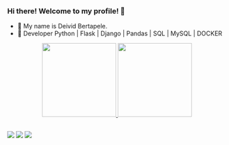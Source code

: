 ### Hi there! Welcome to my profile! 👋

- 🔭 My name is Deivid Bertapele.
- 🌱 Developer Python | Flask | Django | Pandas | SQL | MySQL | DOCKER

<div align="center">
  <a href="https://github.com/DeividBertapele">
  <img height="170em" src="https://github-readme-stats.vercel.app/api?username=DeividBertapele&theme=blue-green"/>
  <img height="170em" src="https://github-readme-stats.vercel.app/api/top-langs/?username=DeividBertapele&theme=blue-green"/>
</div>
  
   
 ##
 
  <div> 
  <a href="https://www.instagram.com/deivid__bertapele/" target="_blank"><img src="https://img.shields.io/badge/-Instagram-%23E4405F?style=for-the-badge&logo=instagram&logoColor=white" target="_blank"></a>
<a href = "mailto:deividbertapele@gmail.com"><img src="https://img.shields.io/badge/-Gmail-%23333?style=for-the-badge&logo=gmail&logoColor=white" target="_blank"></a>
 <a href="https://www.linkedin.com/in/deivid-bertapele-5b9368101/" target="_blank"><img src="https://img.shields.io/badge/-LinkedIn-%230077B5?style=for-the-badge&logo=linkedin&logoColor=white" target="_blank"></a> 

    
